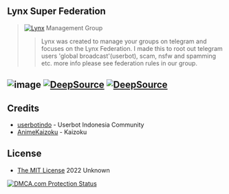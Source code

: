 ## Lynx Super Federation
>[![Lynx](https://telegra.ph/file/2ae6c0755ba31a5f9446e.jpg)](https://t.me/LSF_SupportGroup)
> Management Group
>> Lynx was created to manage your groups on telegram and focuses on the Lynx Federation.
>> I made this to root out telegram users 'global broadcast'(userbot), scam, nsfw and spamming etc. more info please see federation rules in our group.

![image](https://img.shields.io/badge/Python-FFD43B?style=for-the-badge&logo=python&logoColor=blue)
[![DeepSource](https://deepsource.io/gh/unknownkz/LynxSuperFederation.svg/?label=active+issues&show_trend=true&token=jJHV3d_TGMfLOAjkgXBBDv08)](https://deepsource.io/gh/unknownkz/LynxSuperFederation/?ref=repository-badge)
[![DeepSource](https://deepsource.io/gh/unknownkz/LynxSuperFederation.svg/?label=resolved+issues&show_trend=true&token=jJHV3d_TGMfLOAjkgXBBDv08)](https://deepsource.io/gh/unknownkz/LynxSuperFederation/?ref=repository-badge)
---

## Credits

* [userbotindo](https://github.com/userbotindo) - Userbot Indonesia Community
* [AnimeKaizoku](https://github.com/AnimeKaizoku) - Kaizoku

## License

* [The MIT License](https://opensource.org/licenses/MIT) 2022 Unknown

<a href="//www.dmca.com/Protection/Status.aspx?ID=398302a3-462a-4cb8-b716-c2248887becc" title="DMCA.com Protection Status" class="dmca-badge">
<img src ="https://images.dmca.com/Badges/dmca_protected_27_120.png?ID=398302a3-462a-4cb8-b716-c2248887becc"  alt="DMCA.com Protection Status" /></a> 
